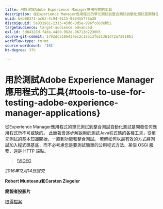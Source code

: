 ```yaml
---
title: 用於測試Adobe Experience Manager應用程式的工具
description: 從Experience Manager應用程式的單元測試到整合測試自動化測試是開發任何應用程式所不可或缺的。 此簡報會逐步解說用於測試Java程式碼的各種工具，從單元測試的基本知識開始，一直到功能和整合測試。 瞭解如何以最有效的方式將測試加入程式碼基底，而不必考慮您是要測試簡單的公用程式方法、某個 OSGi 服務，還是 HTTP 端點。
uuid: beb88371-ac62-4c94-9115-886455778a38
discoiquuid: 5a831981-2313-45d6-8d5e-996fc88debb2
targetaudience: target-audience advanced
exl-id: 5d84328d-f4da-4420-962e-86713d2230b5
source-git-commit: 1792dc318643aec2c12613f621361d72a7a918b1
workflow-type: tm+mt
source-wordcount: '181'
ht-degree: 37%

---
```


# 用於測試Adobe Experience Manager應用程式的工具{#tools-to-use-for-testing-adobe-experience-manager-applications}

從Experience Manager應用程式的單元測試到整合測試自動化測試是開發任何應用程式所不可或缺的。 此簡報會逐步解說用於測試Java程式碼的各種工具，從單元測試的基本知識開始，一直到功能和整合測試。 瞭解如何以最有效的方式將測試加入程式碼基底，而不必考慮您是要測試簡單的公用程式方法、某個 OSGi 服務，還是 HTTP 端點。

>[!VIDEO](https://video.tv.adobe.com/v/19302/?quality=9)

*2016年12月14日提交*

**Robert Munteanu和Carsten Ziegeler**

**簡報者投影片**

[取得檔案](assets/aem-gems-tools-for-testing-12-14-16.pdf)
<!--
[Get back to the Overview](https://helpx.adobe.com/experience-manager/kt/eseminars/gems/aem-index.html)
-->
